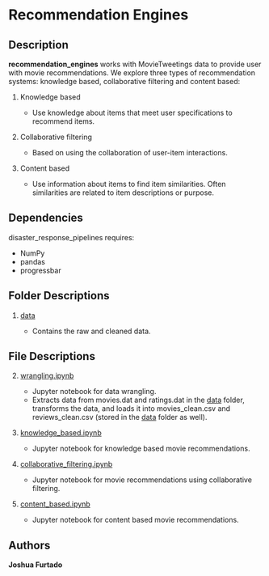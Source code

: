 # Recommendation Engines

## Description

**recommendation_engines** works with MovieTweetings data to provide user with movie recommendations. We explore three types of recommendation systems: knowledge based, collaborative filtering and content based:

1. Knowledge based

	- Use knowledge about items that meet user specifications to recommend items.

2. Collaborative filtering

	- Based on using the collaboration of user-item interactions.

3. Content based

	- Use information about items to find item similarities. Often similarities are related to item descriptions or purpose.

## Dependencies

disaster_response_pipelines requires:

- NumPy
- pandas
- progressbar

## Folder Descriptions

1. [data](https://github.com/joshua-furtado/recommendation_engines/tree/main/data)

	- Contains the raw and cleaned data.

## File Descriptions

2. [wrangling.ipynb](https://github.com/joshua-furtado/recommendation_engines/blob/main/wrangling.ipynb)

	- Jupyter notebook for data wrangling.
	- Extracts data from movies.dat and ratings.dat in the [data](https://github.com/joshua-furtado/recommendation_engines/tree/main/data) folder, transforms the data, and loads it into movies_clean.csv and reviews_clean.csv (stored in the [data](https://github.com/joshua-furtado/recommendation_engines/tree/main/data) folder as well).

3. [knowledge_based.ipynb](https://github.com/joshua-furtado/recommendation_engines/blob/main/knowledge_based.ipynb)

	- Jupyter notebook for knowledge based movie recommendations.

4. [collaborative_filtering.ipynb](https://github.com/joshua-furtado/recommendation_engines/blob/main/collaborative_filtering.ipynb)

	- Jupyter notebook for movie recommendations using collaborative filtering.

5. [content_based.ipynb](https://github.com/joshua-furtado/recommendation_engines/blob/main/content_based.ipynb)

	- Jupyter notebook for content based movie recommendations.

## Authors

**Joshua Furtado**